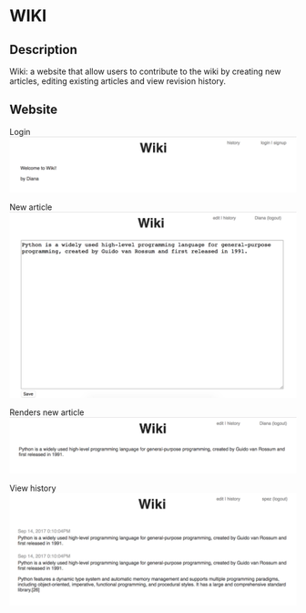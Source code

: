 # WIKI 

## Description

Wiki: a website that allow users to contribute to the wiki by creating new articles, editing existing articles and view revision history. 

## Website 

Login
![Alt text](./imgs/ss.png)

New article
![Alt text](./imgs/ss3.png)

Renders new article
![Alt text](./imgs/ss2.png)

View history
![Alt text](./imgs/ss4.png)
